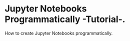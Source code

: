 # Jupyter Notebooks Programmatically -Tutorial-.

How to create Jupyter Notebooks programmatically.

